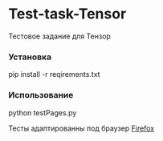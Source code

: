 # Test-task-Tensor
Тестовое задание для Тензор

### Установка
pip install -r reqirements.txt

### Использование
python testPages.py

Тесты адаптированны под браузер [Firefox](https://www.mozilla.org/ru/firefox/)
